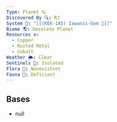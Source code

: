 ```yaml
---
Type: Planet 🪐
Discovered By 🔍: RJ
System 🔆: "[[(KEK-1A5) Iawanis-Gom 🔆]]"
Biome 🌎: Desolate Planet
Resources ⚒️:
  - Copper
  - Rusted Metal
  - Cobalt
Weather 🌦️: Clear
Sentinels 🚨: Isolated
Flora 🌿: Nonexistent
Fauna 🐾: Deficient
---
```

## Bases
- null